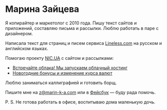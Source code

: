 # Марина Зайцева

Я копирайтер и маркетолог с 2010 года. Пишу текст сайтов и приложений, составляю письма и рассылки. Люблю работать в паре с дизайнером.

Написала текст для страниц и писем сервиса [Lineless.com](http://lineless.com) на русском и английском языках. 

Помогаю проекту [NIC.UA](http://nic.ua) с сайтом и рассылками:
- [Встречайте облака! Мы запускаем облачный хостинг](http://img.nic.ua/mail/letter/20150427/cloud-hosting-rus.html)
- [Новогодние бонусы и изменение курса валют](http://img.nic.ua/mail/letter/20141225/bonuses-rus.html)

Люблю заниматься каллиграфией и готовить борщ.

Пишите мне на z@marin-k-a.com или в [Фейсбук](https://www.facebook.com/marinka.zaytseva) — буду рада помочь. 

P. S. Не готова работать в офисе, воспитываю дома маленькую дочь.